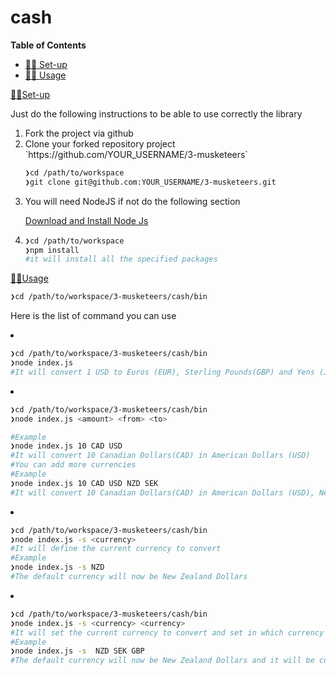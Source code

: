 # cash
**Table of Contents**

- [👩‍💻 Set-up](#set-up)
- [🏃‍♀️ Usage](#usage)



<a href="#set-up"> 👩‍💻Set-up </a>

Just do the following instructions to be able to use correctly the library

<ol>
<li>
Fork the project via github
</li>

<li>Clone your forked repository project `https://github.com/YOUR_USERNAME/3-musketeers`

```sh
❯cd /path/to/workspace
❯git clone git@github.com:YOUR_USERNAME/3-musketeers.git
```
</li>	
<li>
You will need NodeJS if not do the following section

[Download and Install Node Js](https://nodejs.org/en/download/)
</li>
<li>

```sh
❯cd /path/to/workspace
❯npm install 
#it will install all the specified packages
```

</li>
</ol>

<a href="#usage"> 🏃‍♀️Usage</a>



```sh
❯cd /path/to/workspace/3-musketeers/cash/bin
```
Here is the list of command you can use
<li>

```sh
❯cd /path/to/workspace/3-musketeers/cash/bin
❯node index.js
#It will convert 1 USD to Euros (EUR), Sterling Pounds(GBP) and Yens (JPY) by default)
```
</li>
<li>

```sh
❯cd /path/to/workspace/3-musketeers/cash/bin
❯node index.js <amount> <from> <to> 

#Example
❯node index.js 10 CAD USD
#It will convert 10 Canadian Dollars(CAD) in American Dollars (USD)
#You can add more currencies
#Example
❯node index.js 10 CAD USD NZD SEK
#It will convert 10 Canadian Dollars(CAD) in American Dollars (USD), New Zealand Dollars (NZD) and Swedish Krona (SEK)
```
</li>
<li>

```sh
❯cd /path/to/workspace/3-musketeers/cash/bin
❯node index.js -s <currency>
#It will define the current currency to convert
#Example
❯node index.js -s NZD
#The default currency will now be New Zealand Dollars
```
</li>
<li>

```sh
❯cd /path/to/workspace/3-musketeers/cash/bin
❯node index.js -s <currency> <currency> 
#It will set the current currency to convert and set in which currency it will be converted
#Example
❯node index.js -s  NZD SEK GBP
#The default currency will now be New Zealand Dollars and it will be converted in Swedish Krona (SEK) and Sterling Pounds(GBP)
```
</li>

